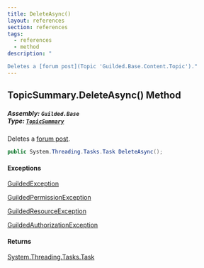 ```yaml
---
title: DeleteAsync()
layout: references
section: references
tags:
  - references
  - method
description: "

Deletes a [forum post](Topic 'Guilded.Base.Content.Topic')."
---
```


## TopicSummary.DeleteAsync() Method
##### **Assembly:** `Guilded.Base`<br/>**Type:** [`TopicSummary`](TopicSummary 'Guilded.Base.Content.TopicSummary')

Deletes a [forum post](Topic 'Guilded.Base.Content.Topic').

```csharp
public System.Threading.Tasks.Task DeleteAsync();
```

#### Exceptions

[GuildedException](GuildedException 'Guilded.Base.GuildedException')

[GuildedPermissionException](GuildedPermissionException 'Guilded.Base.GuildedPermissionException')

[GuildedResourceException](GuildedResourceException 'Guilded.Base.GuildedResourceException')

[GuildedAuthorizationException](GuildedAuthorizationException 'Guilded.Base.GuildedAuthorizationException')

#### Returns
[System.Threading.Tasks.Task](https://docs.microsoft.com/en-us/dotnet/api/System.Threading.Tasks.Task 'System.Threading.Tasks.Task')